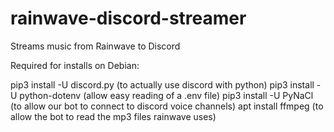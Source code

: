 # rainwave-discord-streamer
Streams music from Rainwave to Discord

Required for installs on Debian:

pip3 install -U discord.py  (to actually use discord with python)
pip3 install -U python-dotenv  (allow easy reading of a .env file)
pip3 install -U PyNaCl (to allow our bot to connect to discord voice channels)
apt install ffmpeg (to allow the bot to read the mp3 files rainwave uses)
